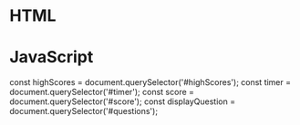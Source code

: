 # HTML

<h3 id = "highScores"></h3>
<h3 id = "timer"></h3>
<h3 id = "score"></h3>


# JavaScript

const highScores = document.querySelector('#highScores');
const timer = document.querySelector('#timer');
const score = document.querySelector('#score');
const displayQuestion = document.querySelector('#questions');